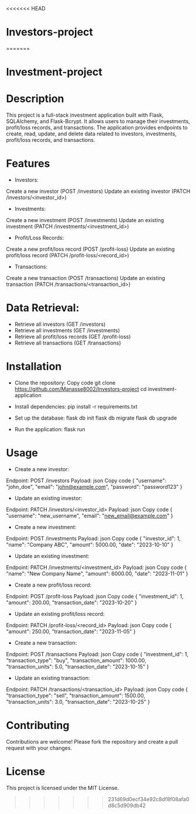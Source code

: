 <<<<<<< HEAD
# Investors-project
=======
# Investment-project


# Description
This project is a full-stack investment application built with Flask, SQLAlchemy, and Flask-Bcrypt. It allows users to manage their investments, profit/loss records, and transactions. The application provides endpoints to create, read, update, and delete data related to investors, investments, profit/loss records, and transactions.

# Features
- Investors:

Create a new investor (POST /investors)
Update an existing investor (PATCH /investors/<investor_id>)

- Investments:

Create a new investment (POST /investments)
Update an existing investment (PATCH /investments/<investment_id>)

- Profit/Loss Records:

Create a new profit/loss record (POST /profit-loss)
Update an existing profit/loss record (PATCH /profit-loss/<record_id>)

- Transactions:

Create a new transaction (POST /transactions)
Update an existing transaction (PATCH /transactions/<transaction_id>)

# Data Retrieval:

- Retrieve all investors (GET /investors)
- Retrieve all investments (GET /investments)
- Retrieve all profit/loss records (GET /profit-loss)
- Retrieve all transactions (GET /transactions)

# Installation
- Clone the repository:
Copy code
git clone <https://github.com/Manasse8002/Investors-project>
cd investment-application

- Install dependencies:
pip install -r requirements.txt

- Set up the database:
flask db init
flask db migrate
flask db upgrade

- Run the application:
flask run

# Usage
- Create a new investor:

Endpoint: POST /investors
Payload:
json
Copy code
{
    "username": "john_doe",
    "email": "john@example.com",
    "password": "password123"
}

- Update an existing investor:

Endpoint: PATCH /investors/<investor_id>
Payload:
json
Copy code
{
    "username": "new_username",
    "email": "new_email@example.com"
}

- Create a new investment:

Endpoint: POST /investments
Payload:
json
Copy code
{
    "investor_id": 1,
    "name": "Company ABC",
    "amount": 5000.00,
    "date": "2023-10-10"
}

- Update an existing investment:

Endpoint: PATCH /investments/<investment_id>
Payload:
json
Copy code
{
    "name": "New Company Name",
    "amount": 6000.00,
    "date": "2023-11-01"
}

- Create a new profit/loss record:

Endpoint: POST /profit-loss
Payload:
json
Copy code
{
    "investment_id": 1,
    "amount": 200.00,
    "transaction_date": "2023-10-20"
}

- Update an existing profit/loss record:

Endpoint: PATCH /profit-loss/<record_id>
Payload:
json
Copy code
{
    "amount": 250.00,
    "transaction_date": "2023-11-05"
}

- Create a new transaction:

Endpoint: POST /transactions
Payload:
json
Copy code
{
    "investment_id": 1,
    "transaction_type": "buy",
    "transaction_amount": 1000.00,
    "transaction_units": 5.0,
    "transaction_date": "2023-10-15"
}

- Update an existing transaction:

Endpoint: PATCH /transactions/<transaction_id>
Payload:
json
Copy code
{
    "transaction_type": "sell",
    "transaction_amount": 1500.00,
    "transaction_units": 3.0,
    "transaction_date": "2023-10-25"
}

# Contributing
Contributions are welcome! Please fork the repository and create a pull request with your changes.

# License
This project is licensed under the MIT License.



>>>>>>> 231d69d0ecf34e92c8df8f08afa0d8c5d909db42
